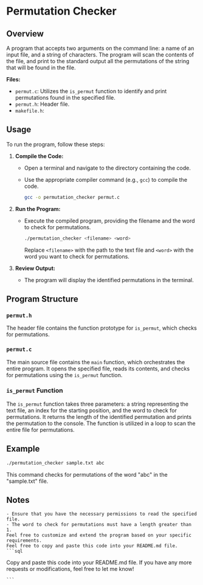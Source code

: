# Permutation Checker

## Overview

A program that accepts two arguments on the command line: a name of an input file, and a string of characters.
The program will scan the contents of the file, and print to the standard output all the permutations of the string that will be found in the file.

**Files:**
- `permut.c`:  Utilizes the `is_permut` function to identify and print permutations found in the specified file.
- `permut.h`: Header file.
- `makefile.h`:

## Usage

To run the program, follow these steps:

1. **Compile the Code:**
   - Open a terminal and navigate to the directory containing the code.
   - Use the appropriate compiler command (e.g., `gcc`) to compile the code.

     ```bash
     gcc -o permutation_checker permut.c
     ```

2. **Run the Program:**
   - Execute the compiled program, providing the filename and the word to check for permutations.

     ```bash
     ./permutation_checker <filename> <word>
     ```

     Replace `<filename>` with the path to the text file and `<word>` with the word you want to check for permutations.

3. **Review Output:**
   - The program will display the identified permutations in the terminal.

## Program Structure

### `permut.h`

The header file contains the function prototype for `is_permut`, which checks for permutations.

### `permut.c`

The main source file contains the `main` function, which orchestrates the entire program. It opens the specified file, reads its contents, and checks for permutations using the `is_permut` function.

### `is_permut` Function

The `is_permut` function takes three parameters: a string representing the text file, an index for the starting position, and the word to check for permutations. It returns the length of the identified permutation and prints the permutation to the console. The function is utilized in a loop to scan the entire file for permutations.

## Example

```bash
./permutation_checker sample.txt abc
```
This command checks for permutations of the word "abc" in the "sample.txt" file.

## Notes
    - Ensure that you have the necessary permissions to read the specified file.
    - The word to check for permutations must have a length greater than 1.
    Feel free to customize and extend the program based on your specific requirements.
    Feel free to copy and paste this code into your README.md file.
    ```sql
    
Copy and paste this code into your README.md file. If you have any more requests or modifications, feel free to let me know!

    ```
